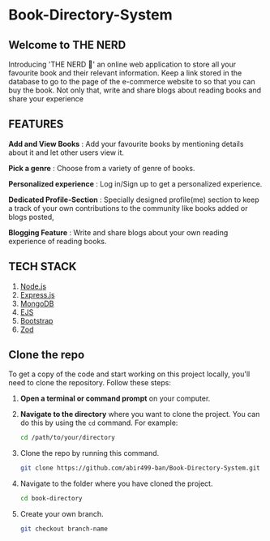 # Book-Directory-System

## Welcome to THE NERD

Introducing 'THE NERD 🥸' an online web application to store all your favourite book and their relevant information. Keep a link stored in the database to go to the page of the e-commerce website to so that you can buy the book. Not only that, write and share blogs about reading books and share your experience

## FEATURES

**Add and View Books** : Add your favourite books by mentioning details about it and let other users view it.

**Pick a genre** : Choose from a variety of genre of books.

**Personalized experience** : Log in/Sign up to get a personalized experience.

**Dedicated Profile-Section** : Specially designed profile(me) section to keep a track of your own contributions to the community like books added or blogs posted,

**Blogging Feature** : Write and share blogs about your own reading experience of reading books.


## TECH STACK

1. [Node.js](https://nodejs.org/en)
2. [Express.js](https://expressjs.com/)
3. [MongoDB](https://www.mongodb.com/)
4. [EJS](https://ejs.co/)
5. [Bootstrap](https://getbootstrap.com/)
6. [Zod](https://zod.dev/)


## Clone the repo

To get a copy of the code and start working on this project locally, you'll need to clone the repository. Follow these steps:

1. **Open a terminal or command prompt** on your computer.

2. **Navigate to the directory** where you want to clone the project. You can do this by using the `cd` command. For example:

   ```bash
   cd /path/to/your/directory
   
3. Clone the repo by running this command.
   ```bash
   git clone https://github.com/abir499-ban/Book-Directory-System.git
   
4. Navigate to the folder where you have cloned the project.
   ```bash
   cd book-directory

5. Create your own branch.
   ```bash
   git checkout branch-name


   




